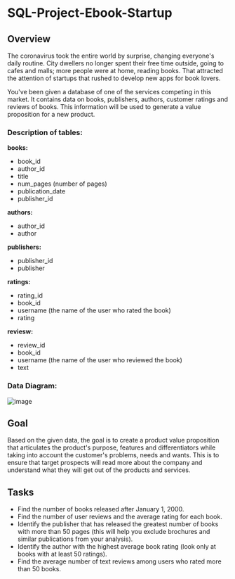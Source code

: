 # SQL-Project-Ebook-Startup
## Overview
The coronavirus took the entire world by surprise, changing everyone's daily routine. City dwellers no longer spent their free time outside, going to cafes and malls; more people were at home, reading books. That attracted the attention of startups that rushed to develop new apps for book lovers.

You've been given a database of one of the services competing in this market. It contains data on books, publishers, authors, customer ratings and reviews of books. This information will be used to generate a value proposition for a new product.

### Description of tables:
**books:**
- book_id
- author_id
- title
- num_pages (number of pages)
- publication_date
- publisher_id

**authors:**
- author_id
- author

**publishers:**
- publisher_id
- publisher

**ratings:**
- rating_id
- book_id
- username (the name of the user who rated the book)
- rating

**reviesw:**
- review_id
- book_id
- username (the name of the user who reviewed the book)
- text

### Data Diagram:
![image](https://user-images.githubusercontent.com/98457852/187034472-711f5dbe-d445-4dfc-8275-a4ba83622ade.png)

## Goal
Based on the given data, the goal is to create a product value proposition that articulates the product's purpose, features and differentiators while taking into account the customer's problems, needs and wants. This is to ensure that target prospects will read more about the company and understand what they will get out of the products and services.

## Tasks
- Find the number of books released after January 1, 2000.
- Find the number of user reviews and the average rating for each book.
- Identify the publisher that has released the greatest number of books with more than 50 pages (this will help you exclude brochures and similar publications from your analysis).
- Identify the author with the highest average book rating (look only at books with at least 50 ratings).
- Find the average number of text reviews among users who rated more than 50 books.
